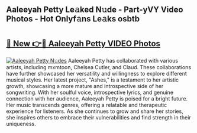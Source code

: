 ## Aaleeyah Petty Le𝚊ked N𝚞de - Part-yVY Video Photos - Hot Onlyf𝚊ns Le𝚊ks osbtb

# <h2><a href="http://ab72126.deff.icu/?id=Aaleeyah+Petty">🔗 New 👉🔴 Aaleeyah Petty VIDEO Photos</a></h2>

[![Aaleeyah Petty N𝚞des](https://i.imgur.com/rIISA9y.gif)](http://ab72126.deff.icu/?id=Aaleeyah+Petty)
Aaleeyah Petty has collaborated with various artists, including mxmtoon, Chelsea Cutler, and Claud. These collaborations have further showcased her versatility and willingness to explore different musical styles. Her latest project, "Ashes," is a testament to her artistic growth, showcasing a more mature and introspective side of her songwriting. With her soulful voice, introspective lyrics, and genuine connection with her audience, Aaleeyah Petty is poised for a bright future. Her music transcends genres, offering a relatable and therapeutic experience for listeners. As she continues to grow and share her stories, she inspires others to embrace their vulnerabilities and find strength in their uniqueness.
